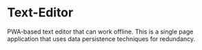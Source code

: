 # Text-Editor
PWA-based text editor that can work offline. This is a single page application that uses data persistence techniques for redundancy.
